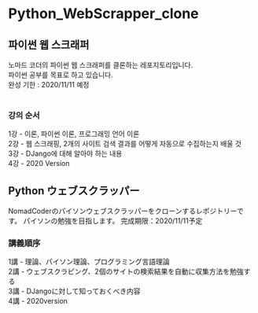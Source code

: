 # Python_WebScrapper_clone

## 파이썬 웹 스크래퍼
노마드 코더의 파이썬 웹 스크래퍼를 클론하는 레포지토리입니다.<br>
파이썬 공부를 목표로 하고 있습니다.<br>
완성 기한 : 2020/11/11 예정<br><br>

### 강의 순서
1강 - 이론, 파이썬 이론, 프로그래밍 언어 이론<br>
2강 - 웹 스크래핑, 2개의 사이트 검색 결과를 어떻게 자동으로 수집하는지 배울 것<br>
3강 - DJango에 대해 알아야 하는 내용<br>
4강 - 2020 Version<br>

## Python ウェブスクラッパー
NomadCoderのパイソンウェブスクラッパーをクローンするレポジトリーです。
パイソンの勉強を目指します。
完成期限：2020/11/11予定

### 講義順序
1講 - 理論、パイソン理論、プログラミング言語理論<br>
2講 - ウェブスクラピング、2個のサイトの検索結果を自動に収集方法を勉強する<br>
3講 - DJangoに対して知っておくべき内容<br>
4講 - 2020version<br>